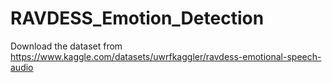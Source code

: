 # RAVDESS_Emotion_Detection
Download the dataset from https://www.kaggle.com/datasets/uwrfkaggler/ravdess-emotional-speech-audio